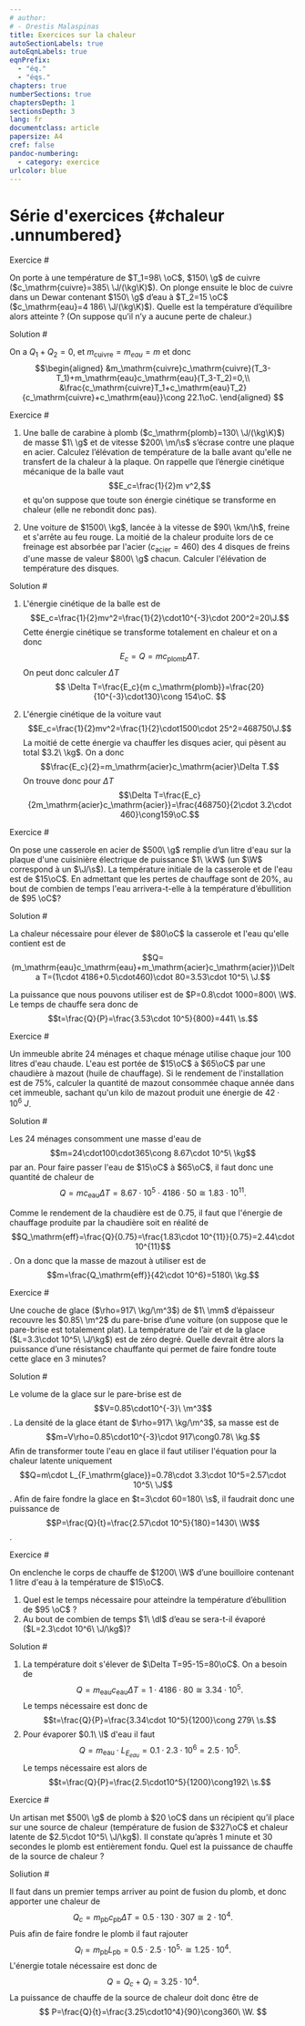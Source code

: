 ```yaml
---
# author:
# - Orestis Malaspinas
title: Exercices sur la chaleur
autoSectionLabels: true
autoEqnLabels: true
eqnPrefix: 
  - "éq."
  - "éqs."
chapters: true
numberSections: true
chaptersDepth: 1
sectionsDepth: 3
lang: fr
documentclass: article
papersize: A4
cref: false
pandoc-numbering:
  - category: exercice
urlcolor: blue
---
```


Série d'exercices {#chaleur .unnumbered}
=================

Exercice #

On porte à une température de $T_1=98\ \oC$, $150\ \g$ de cuivre ($c_\mathrm{cuivre}=385\ \J/(\kg\K)$). On plonge ensuite le bloc de cuivre dans un Dewar contenant $150\ \g$ d’eau à $T_2=15 \oC$ ($c_\mathrm{eau}=4 186\ \J/(\kg\K)$). 
Quelle est la température d’équilibre alors atteinte ?  (On suppose qu’il n’y a aucune perte de chaleur.)

Solution #

On a $Q_1+Q_2=0$, et $m_\mathrm{cuivre}=m_{eau}=m$ et donc
$$\begin{aligned}
&m_\mathrm{cuivre}c_\mathrm{cuivre}(T_3-T_1)+m_\mathrm{eau}c_\mathrm{eau}(T_3-T_2)=0,\\
&\frac{c_\mathrm{cuivre}T_1+c_\mathrm{eau}T_2}{c_\mathrm{cuivre}+c_\mathrm{eau}}\cong 22.1\oC.
\end{aligned}
$$


Exercice #

1.  Une balle de carabine à plomb ($c_\mathrm{plomb}=130\ \J/(\kg\K)$) de masse $1\ \g$ et de vitesse $200\ \m/\s$ s’écrase contre une plaque en acier. Calculez l’élévation de température de la balle avant qu'elle ne transfert de la chaleur à la plaque. On rappelle que l’énergie cinétique mécanique de la balle vaut
$$E_c=\frac{1}{2}m v^2,$$
et qu'on suppose que toute son énergie cinétique se transforme en chaleur (elle ne rebondit donc pas).
 
2. Une voiture de $1500\ \kg$, lancée à la vitesse de $90\ \km/\h$, freine et s'arrête au feu rouge. La moitié de la chaleur produite lors de ce freinage est absorbée par l'acier ($c_\mathrm{acier}=460$) des 4 disques de freins d'une masse de valeur $800\ \g$ chacun. Calculer l'élévation de température des disques.

Solution #

1. L'énergie cinétique de la balle est de
$$E_c=\frac{1}{2}mv^2=\frac{1}{2}\cdot10^{-3}\cdot 200^2=20\J.$$
Cette énergie cinétique se transforme totalement en chaleur et on a donc
$$
E_c=Q=m c_\mathrm{plomb}\Delta T.
$$
On peut donc calculer $\Delta T$
$$
\Delta T=\frac{E_c}{m c_\mathrm{plomb}}=\frac{20}{10^{-3}\cdot130}\cong 154\oC.
$$

2. L'énergie cinétique de la voiture vaut
$$E_c=\frac{1}{2}mv^2=\frac{1}{2}\cdot1500\cdot 25^2=468750\J.$$
La moitié de cette énergie va chauffer les disques acier, qui pèsent au total $3.2\ \kg$. On a donc 
$$\frac{E_c}{2}=m_\mathrm{acier}c_\mathrm{acier}\Delta T.$$
On trouve donc pour $\Delta T$
$$\Delta T=\frac{E_c}{2m_\mathrm{acier}c_\mathrm{acier}}=\frac{468750}{2\cdot 3.2\cdot 460}\cong159\oC.$$

Exercice #

On pose une casserole en acier de $500\ \g$ remplie d’un litre d'eau sur la plaque d'une cuisinière électrique de puissance $1\ \kW$ (un $\W$ correspond 
à un $\J/\s$). La température initiale de la casserole et de l'eau est de $15\oC$. En admettant que les pertes de chauffage sont de $20\%$, au bout de combien de temps l'eau arrivera-t-elle à la température d’ébullition de $95 \oC$?

Solution #

La chaleur nécessaire pour élever de $80\oC$ la casserole et l'eau qu'elle contient est de 
$$Q=(m_\mathrm{eau}c_\mathrm{eau}+m_\mathrm{acier}c_\mathrm{acier})\Delta T=(1\cdot 4186+0.5\cdot460)\cdot 80=3.53\cdot 10^5\ \J.$$

La puissance que nous pouvons utiliser est de $P=0.8\cdot 1000=800\ \W$. Le temps de chauffe sera donc de
$$t=\frac{Q}{P}=\frac{3.53\cdot 10^5}{800}=441\ \s.$$

Exercice #

Un immeuble abrite 24 ménages et chaque ménage utilise chaque jour 100 litres d'eau chaude. L'eau est portée de $15\oC$ à $65\oC$ par une chaudière à mazout (huile de chauffage). 
Si le rendement de l'installation est de $75\%$, calculer la quantité de mazout consommée chaque année dans cet immeuble, sachant qu'un kilo de mazout produit une énergie de $42\cdot 10^{6}\ J$.

Solution #

Les 24 ménages consomment une masse d'eau de 
$$m=24\cdot100\cdot365\cong 8.67\cdot 10^5\ \kg$$ 
par an. Pour faire passer l'eau de $15\oC$ à $65\oC$, il faut donc une quantité de chaleur de 
$$Q=m c_\mathrm{eau}\Delta T=8.67\cdot 10^5\cdot 4186\cdot 50\cong 1.83\cdot 10^{11}.$$

Comme le rendement de la chaudière est de $0.75$, il faut que l'énergie de chauffage produite par la chaudière soit en réalité de 
$$Q_\mathrm{eff}=\frac{Q}{0.75}=\frac{1.83\cdot 10^{11}}{0.75}=2.44\cdot 10^{11}$$. On a donc que la masse de mazout à utiliser est de 
$$m=\frac{Q_\mathrm{eff}}{42\cdot 10^6}=5180\ \kg.$$

Exercice #

Une couche de glace ($\rho=917\ \kg/\m^3$) de $1\ \mm$ d’épaisseur recouvre les $0.85\ \m^2$ du pare-brise d’une voiture (on suppose que le pare-brise est totalement plat). La température de l’air et de la glace ($L=3.3\cdot 10^5\ \J/\kg$) est de zéro degré.
Quelle devrait être alors la puissance d’une résistance chauffante qui permet de faire fondre toute cette glace en 3 minutes?

Solution #

Le volume de la glace sur le pare-brise est de 
$$V=0.85\cdot10^{-3}\ \m^3$$. La densité de la glace étant de $\rho=917\ \kg/\m^3$, sa masse est de 
$$m=V\rho=0.85\cdot10^{-3}\cdot 917\cong0.78\ \kg.$$
Afin de transformer toute l'eau en glace il faut utiliser l'équation pour la chaleur latente uniquement
$$Q=m\cdot L_{F_\mathrm{glace}}=0.78\cdot 3.3\cdot 10^5=2.57\cdot 10^5\ \J$$.
Afin de faire fondre la glace en $t=3\cdot 60=180\ \s$, il faudrait donc une puissance de
$$P=\frac{Q}{t}=\frac{2.57\cdot  10^5}{180}=1430\ \W$$.


Exercice #

On enclenche le corps de chauffe de $1200\ \W$ d’une bouilloire contenant 1 litre d'eau à la  température de $15\oC$. 

1. Quel est le temps nécessaire pour atteindre la température d’ébullition de $95 \oC$ ?
2. Au bout de combien de temps $1\ \dl$ d’eau se sera-t-il évaporé ($L=2.3\cdot 10^6\ \J/\kg$)?

Solution #

1. La température doit s'élever de $\Delta T=95-15=80\oC$. On a besoin de 
$$Q=m_\mathrm{eau}c_\mathrm{eau}\Delta T=1\cdot 4186\cdot 80\cong3.34\cdot 10^5.$$ Le temps nécessaire est donc de 
$$t=\frac{Q}{P}=\frac{3.34\cdot 10^5}{1200}\cong 279\ \s.$$
2. Pour évaporer $0.1\ \l$ d'eau il faut 
$$Q=m_\mathrm{eau}\cdot L_{E_{eau}}=0.1\cdot 2.3\cdot 10^6=2.5\cdot 10^5.$$
Le temps nécessaire est alors de 
$$t=\frac{Q}{P}=\frac{2.5\cdot10^5}{1200}\cong192\ \s.$$

Exercice #

Un artisan met $500\ \g$ de plomb à $20 \oC$ dans un récipient qu’il place sur une source de chaleur (température de fusion de $327\oC$ et chaleur latente de $2.5\cdot 10^5\ \J/\kg$). Il constate qu’après 1 minute et 30 secondes le plomb est entièrement fondu.
Quel est la puissance de chauffe de la source de chaleur ?

Soliution #

Il faut dans un premier temps arriver au point de fusion du plomb, et donc apporter une chaleur de 
$$Q_c=m_\mathrm{pb} c_\mathrm{pb}\Delta T=0.5\cdot 130\cdot 307\cong 2\cdot 10^4.$$
Puis afin de faire fondre le plomb il faut rajouter
$$Q_l=m_\mathrm{pb} L_\mathrm{pb}=0.5\cdot 2.5\cdot 10^5\cdot \cong 1.25\cdot 10^4.$$
L'énergie totale nécessaire est donc de
$$
Q=Q_c+Q_l=3.25\cdot 10^4.$$
La puissance de chauffe de la source de chaleur doit donc être de 
$$
P=\frac{Q}{t}=\frac{3.25\cdot10^4}{90}\cong360\ \W.
$$

<!-- Exercice #

Un thermos contient $500\ \g$ de glaçons à la température $-34 \oC$. 
On y verse 1/2 litre d'eau de température $55 \oC$. 
En admettant que les pertes sont négligeables, déterminer la composition et la température du contenu du thermos après équilibre thermique. -->
